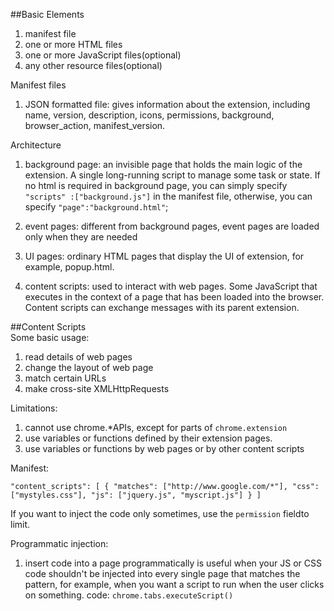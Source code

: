##Basic Elements
1. manifest file
2. one or more HTML files
3. one or more JavaScript files(optional)
4. any other resource files(optional)

Manifest files

1. JSON formatted file: gives information about the extension, including name, version, description, icons, permissions, background, browser\_action, manifest\_version.

Architecture
 
1. background page: an invisible page that holds the main logic of the extension. A single long-running script to manage some task or state. If no html is required in background page, you can simply specify `"scripts" :["background.js"]` in the manifest file, otherwise, you can specify `"page":"background.html"`;

2. event pages: different from background pages, event pages are loaded only when they are needed 

3. UI pages: ordinary HTML pages that display the UI of extension, for example, popup.html.
4. content scripts: used to interact with web pages. Some JavaScript that executes in the context of a page that has been loaded into the browser. Content scripts can exchange messages with its parent extension.

##Content Scripts  
Some basic usage:

1. read details of web pages
2. change the layout of web page
3. match certain URLs
4. make cross-site XMLHttpRequests

Limitations:

1. cannot use chrome.*APIs, except for parts of `chrome.extension`
2. use variables or functions defined by their extension pages.
2. use variables or functions by web pages or by other content scripts

Manifest:

`
  "content_scripts": [
    {
      "matches": ["http://www.google.com/*"],
      "css": ["mystyles.css"],
      "js": ["jquery.js", "myscript.js"]
    }
  ]  
`

If you want to inject the code only sometimes, use the `permission` fieldto limit.

Programmatic injection:

1. insert code into a page programmatically is useful when your JS or CSS code shouldn't be injected into every single page that matches the pattern, for example, when you want a script to run when the user clicks on something. code: `chrome.tabs.executeScript()`


